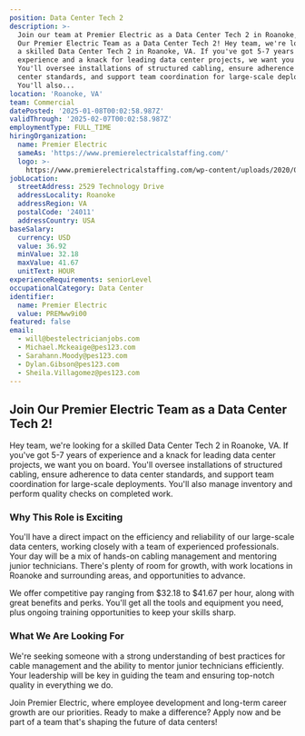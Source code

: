 ```yaml
---
position: Data Center Tech 2
description: >-
  Join our team at Premier Electric as a Data Center Tech 2 in Roanoke, VA. Join
  Our Premier Electric Team as a Data Center Tech 2! Hey team, we're looking for
  a skilled Data Center Tech 2 in Roanoke, VA. If you've got 5-7 years of
  experience and a knack for leading data center projects, we want you on board.
  You'll oversee installations of structured cabling, ensure adherence to data
  center standards, and support team coordination for large-scale deployments.
  You'll also...
location: 'Roanoke, VA'
team: Commercial
datePosted: '2025-01-08T00:02:58.987Z'
validThrough: '2025-02-07T00:02:58.987Z'
employmentType: FULL_TIME
hiringOrganization:
  name: Premier Electric
  sameAs: 'https://www.premierelectricalstaffing.com/'
  logo: >-
    https://www.premierelectricalstaffing.com/wp-content/uploads/2020/05/Premier-Electrical-Staffing-logo.png
jobLocation:
  streetAddress: 2529 Technology Drive
  addressLocality: Roanoke
  addressRegion: VA
  postalCode: '24011'
  addressCountry: USA
baseSalary:
  currency: USD
  value: 36.92
  minValue: 32.18
  maxValue: 41.67
  unitText: HOUR
experienceRequirements: seniorLevel
occupationalCategory: Data Center
identifier:
  name: Premier Electric
  value: PREMww9i00
featured: false
email:
  - will@bestelectricianjobs.com
  - Michael.Mckeaige@pes123.com
  - Sarahann.Moody@pes123.com
  - Dylan.Gibson@pes123.com
  - Sheila.Villagomez@pes123.com
---
```




## Join Our Premier Electric Team as a Data Center Tech 2!

Hey team, we're looking for a skilled Data Center Tech 2 in Roanoke, VA. If you've got 5-7 years of experience and a knack for leading data center projects, we want you on board. You'll oversee installations of structured cabling, ensure adherence to data center standards, and support team coordination for large-scale deployments. You'll also manage inventory and perform quality checks on completed work. 

### Why This Role is Exciting

You'll have a direct impact on the efficiency and reliability of our large-scale data centers, working closely with a team of experienced professionals. Your day will be a mix of hands-on cabling management and mentoring junior technicians. There's plenty of room for growth, with work locations in Roanoke and surrounding areas, and opportunities to advance. 

We offer competitive pay ranging from $32.18 to $41.67 per hour, along with great benefits and perks. You'll get all the tools and equipment you need, plus ongoing training opportunities to keep your skills sharp.

### What We Are Looking For

We're seeking someone with a strong understanding of best practices for cable management and the ability to mentor junior technicians efficiently. Your leadership will be key in guiding the team and ensuring top-notch quality in everything we do.

Join Premier Electric, where employee development and long-term career growth are our priorities. Ready to make a difference? Apply now and be part of a team that's shaping the future of data centers!